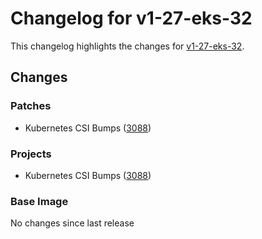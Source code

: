 # Changelog for v1-27-eks-32

This changelog highlights the changes for [v1-27-eks-32](https://github.com/aws/eks-distro/tree/v1-27-eks-32).

## Changes

### Patches
* Kubernetes CSI Bumps ([3088](https://github.com/aws/eks-distro/pull/3088))

### Projects
* Kubernetes CSI Bumps ([3088](https://github.com/aws/eks-distro/pull/3088))

### Base Image
No changes since last release

